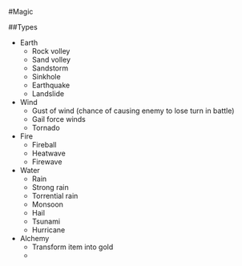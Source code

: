 #Magic

##Types

- Earth 
	- Rock volley
	- Sand volley
	- Sandstorm
	- Sinkhole
	- Earthquake
	- Landslide
- Wind 
	- Gust of wind (chance of causing enemy to lose turn in battle)
	- Gail force winds
	- Tornado	
- Fire 
	- Fireball
	- Heatwave
	- Firewave
- Water
	- Rain
	- Strong rain
	- Torrential rain
	- Monsoon
	- Hail
	- Tsunami
	- Hurricane
- Alchemy
	- Transform item into gold
	- 